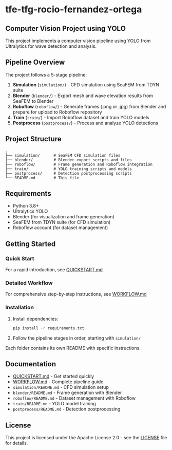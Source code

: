 # tfe-tfg-rocio-fernandez-ortega

## Computer Vision Project using YOLO

This project implements a computer vision pipeline using YOLO from Ultralytics for wave detection and analysis.

## Pipeline Overview

The project follows a 5-stage pipeline:

1. **Simulation** (`simulation/`) - CFD simulation using SeaFEM from TDYN suite
2. **Blender** (`blender/`) - Export mesh and wave elevation results from SeaFEM to Blender
3. **Roboflow** (`roboflow/`) - Generate frames (.png or .jpg) from Blender and prepare for upload to Roboflow repository
4. **Train** (`train/`) - Import Roboflow dataset and train YOLO models
5. **Postprocess** (`postprocess/`) - Process and analyze YOLO detections

## Project Structure

```
.
├── simulation/      # SeaFEM CFD simulation files
├── blender/         # Blender export scripts and files
├── roboflow/        # Frame generation and Roboflow integration
├── train/           # YOLO training scripts and models
├── postprocess/     # Detection postprocessing scripts
└── README.md        # This file
```

## Requirements

- Python 3.8+
- Ultralytics YOLO
- Blender (for visualization and frame generation)
- SeaFEM from TDYN suite (for CFD simulation)
- Roboflow account (for dataset management)

## Getting Started

### Quick Start
For a rapid introduction, see [QUICKSTART.md](QUICKSTART.md)

### Detailed Workflow
For comprehensive step-by-step instructions, see [WORKFLOW.md](WORKFLOW.md)

### Installation

1. Install dependencies:
   ```bash
   pip install -r requirements.txt
   ```

2. Follow the pipeline stages in order, starting with `simulation/`

Each folder contains its own README with specific instructions.

## Documentation

- [QUICKSTART.md](QUICKSTART.md) - Get started quickly
- [WORKFLOW.md](WORKFLOW.md) - Complete pipeline guide
- `simulation/README.md` - CFD simulation setup
- `blender/README.md` - Frame generation with Blender
- `roboflow/README.md` - Dataset management with Roboflow
- `train/README.md` - YOLO model training
- `postprocess/README.md` - Detection postprocessing

## License

This project is licensed under the Apache License 2.0 - see the [LICENSE](LICENSE) file for details.
